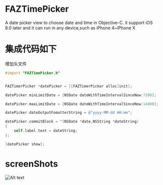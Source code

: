# FAZTimePicker
 A date picker view to choose date and time in Objective-C. it support iOS 8.0 later and it can run in any device,such as iPhone 4~iPhone X


# 集成代码如下
增加头文件

``` Objective-C
#import "FAZTimePicker.h"
```


``` Objective-C

FAZTimerPicker *datePicker = [[FAZTimerPicker alloc]init];

datePicker.minLimitDate = [NSDate dateWithTimeIntervalSinceNow:7200];

datePicker.maxLimitDate = [NSDate dateWithTimeIntervalSinceNow:14400];

datePicker.dateOutputFomatterString = @"yyyy-MM-dd HH:mm";

datePicker.commitBlock = ^(NSDate *date,NSString *dateString)
{
    self.label.text = dateString;
};

[datePicker show];

```

# screenShots
![Alt text](https://github.com/FicentAlanZeng/TimePicker/blob/master/image.gif?raw=true)
